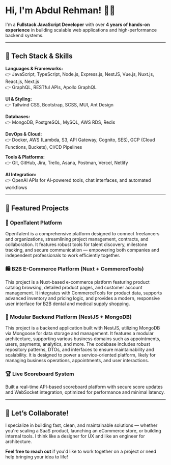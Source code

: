 # Hi, I'm Abdul Rehman! 👋🏼  
I'm a **Fullstack JavaScript Developer** with over **4 years of hands-on experience** in building scalable web applications and high-performance backend systems.

---

## 🚀 Tech Stack & Skills

**Languages & Frameworks:**  
👉 JavaScript, TypeScript, Node.js, Express.js, NestJS, Vue.js, Nuxt.js, React.js, Next.js  
👉 GraphQL, RESTful APIs, Apollo GraphQL  

**UI & Styling:**  
👉 Tailwind CSS, Bootstrap, SCSS, MUI, Ant Design  

**Databases:**  
👉 MongoDB, PostgreSQL, MySQL, AWS RDS, Redis  

**DevOps & Cloud:**  
👉 Docker, AWS (Lambda, S3, API Gateway, Cognito, SES), GCP (Cloud Functions, Buckets), CI/CD Pipelines  

**Tools & Platforms:**  
👉 Git, GitHub, Jira, Trello, Asana, Postman, Vercel, Netlify  

**AI Integration:**  
👉 OpenAI APIs for AI-powered tools, chat interfaces, and automated workflows  

---

## 🌟 Featured Projects

### 💼 OpenTalent Platform  
OpenTalent is a comprehensive platform designed to connect freelancers and organizations, streamlining project management, contracts, and collaboration. It features robust tools for talent discovery, milestone tracking, and secure communication — empowering both companies and independent professionals to work efficiently together.

### 🛍️ B2B E-Commerce Platform (Nuxt + CommerceTools)  
This project is a Nuxt-based e-commerce platform featuring product catalog browsing, detailed product pages, and customer account management. It integrates with CommerceTools for product data, supports advanced inventory and pricing logic, and provides a modern, responsive user interface for B2B dental and medical supply shopping.

### 🧩 Modular Backend Platform (NestJS + MongoDB)  
This project is a backend application built with NestJS, utilizing MongoDB via Mongoose for data storage and management. It features a modular architecture, supporting various business domains such as appointments, users, payments, analytics, and more. The codebase includes robust repository patterns, DTOs, and interfaces to ensure maintainability and scalability. It is designed to power a service-oriented platform, likely for managing business operations, appointments, and user interactions.

### 🏆 Live Scoreboard System  
Built a real-time API-based scoreboard platform with secure score updates and WebSocket integration, optimized for performance and minimal latency.

---

## 🤝 Let’s Collaborate!

I specialize in building fast, clean, and maintainable solutions — whether you're scaling a SaaS product, launching an eCommerce store, or building internal tools. I think like a designer for UX and like an engineer for architecture.

**Feel free to reach out** if you'd like to work together on a project or need help bringing your idea to life!
